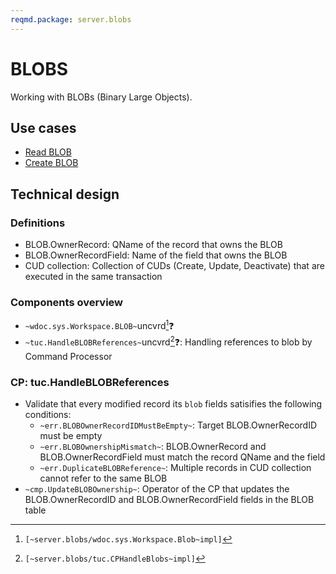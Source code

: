 ```yaml
---
reqmd.package: server.blobs
---
```


# BLOBS

Working with BLOBs (Binary Large Objects).

## Use cases

- [Read BLOB](../apiv2/read-blob.md)
- [Create BLOB](../apiv2/create-blob.md)

## Technical design

### Definitions

- BLOB.OwnerRecord: QName of the record that owns the BLOB
- BLOB.OwnerRecordField: Name of the field that owns the BLOB
- CUD collection: Collection of CUDs (Create, Update, Deactivate) that are executed in the same transaction


### Components overview

- `~wdoc.sys.Workspace.BLOB~`uncvrd[^1]❓
- `~tuc.HandleBLOBReferences~`uncvrd[^2]❓: Handling references to blob by Command Processor

### CP: tuc.HandleBLOBReferences

- Validate that every modified record its `blob` fields satisifies the following conditions:
  - `~err.BLOBOwnerRecordIDMustBeEmpty~`: Target BLOB.OwnerRecordID must be empty
  - `~err.BLOBOwnershipMismatch~`: BLOB.OwnerRecord and BLOB.OwnerRecordField must match the record QName and the field
  - `~err.DuplicateBLOBReference~`: Multiple records in CUD collection cannot refer to the same BLOB
- `~cmp.UpdateBLOBOwnership~`: Operator of the CP that updates the BLOB.OwnerRecordID and BLOB.OwnerRecordField fields in the BLOB table

[^1]: `[~server.blobs/wdoc.sys.Workspace.Blob~impl]`
[^2]: `[~server.blobs/tuc.CPHandleBlobs~impl]`
